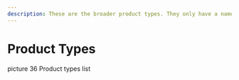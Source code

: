 ```yaml
---
description: These are the broader product types. They only have a name field.
---
```


# Product Types

picture 36 Product types list

